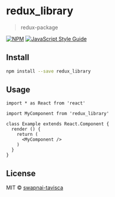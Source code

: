 # redux_library

> redux-package

[![NPM](https://img.shields.io/npm/v/redux_library.svg)](https://www.npmjs.com/package/redux_library) [![JavaScript Style Guide](https://img.shields.io/badge/code_style-standard-brightgreen.svg)](https://standardjs.com)

## Install

```bash
npm install --save redux_library
```

## Usage

```tsx
import * as React from 'react'

import MyComponent from 'redux_library'

class Example extends React.Component {
  render () {
    return (
      <MyComponent />
    )
  }
}
```

## License

MIT © [swapnai-tavisca](https://github.com/swapnai-tavisca)

